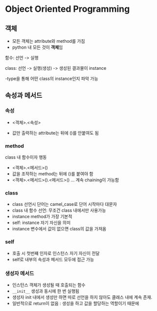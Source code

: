 # Object Oriented Programming



## 객체

- 모든 객체는 attribute와 method를 가짐
- python 내 모든 것이 **객체**임





함수: 선언 -> 실행

class: 선언 -> 실행(생성) -> 생성된 결과물이 instance

  -type을 통해 어떤 class의 instance인지 파악 가능





## 속성과 메서드

### 속성

- <객체>.<속성>

- 값만 출력하는 attribute는 뒤에 ()를 안붙여도 됨

  

### method

class 내 함수이자 행동

- <객체>.<메서드>()
- 값을 조작하는 method는 뒤에 ()를 붙여야 함
- <객체>.<메서드>().<메서드>() ... 계속 chaining이 가능함



### class

- class 선언시 단어는 camel_case로 단어 시작마다 대문자
- class 내 함수 선언: 무조건 class 내에서만 사용가능
- instance method가 가장 기본적
- self: instance 자기 자신을 의미
- instance 변수에서 값이 없으면 class의 값을 가져옴



### self

- 호출 시 첫번쨰 인자로 인스턴스 자기 자신이 전달
- self로 내부의 속성과 메서드 모두에 접근 가능



### 생성자 메서드

- 인스턴스 객체가 생성될 때 호출되는 함수
- ``__init__`` 생성과 동시에 한 번 실행됨
- 생성자 init 내에서 생성만 하면 따로 선언을 하지 않아도 클래스 내에 계속 존재.
- 일반적으로 return이 없음 : 생성을 하고 값을 할당하는 역할이기 때문에















